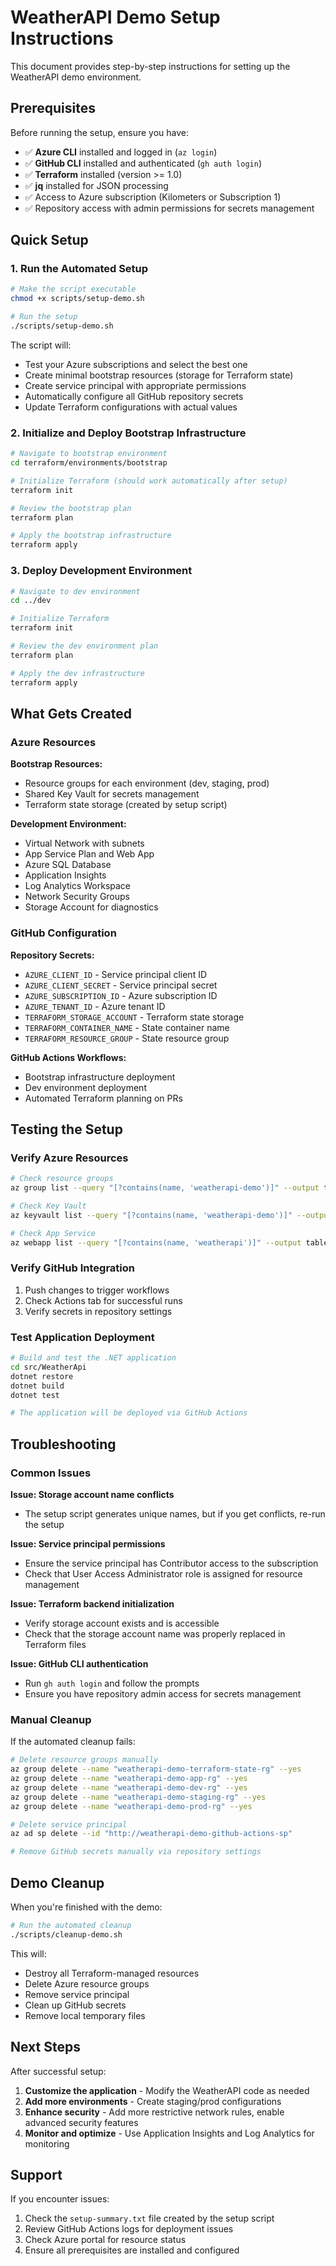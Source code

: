 # WeatherAPI Demo Setup Instructions

This document provides step-by-step instructions for setting up the WeatherAPI demo environment.

## Prerequisites

Before running the setup, ensure you have:

- ✅ **Azure CLI** installed and logged in (`az login`)
- ✅ **GitHub CLI** installed and authenticated (`gh auth login`)
- ✅ **Terraform** installed (version >= 1.0)
- ✅ **jq** installed for JSON processing
- ✅ Access to Azure subscription (Kilometers or Subscription 1)
- ✅ Repository access with admin permissions for secrets management

## Quick Setup

### 1. Run the Automated Setup

```bash
# Make the script executable
chmod +x scripts/setup-demo.sh

# Run the setup
./scripts/setup-demo.sh
```

The script will:

- Test your Azure subscriptions and select the best one
- Create minimal bootstrap resources (storage for Terraform state)
- Create service principal with appropriate permissions
- Automatically configure all GitHub repository secrets
- Update Terraform configurations with actual values

### 2. Initialize and Deploy Bootstrap Infrastructure

```bash
# Navigate to bootstrap environment
cd terraform/environments/bootstrap

# Initialize Terraform (should work automatically after setup)
terraform init

# Review the bootstrap plan
terraform plan

# Apply the bootstrap infrastructure
terraform apply
```

### 3. Deploy Development Environment

```bash
# Navigate to dev environment
cd ../dev

# Initialize Terraform
terraform init

# Review the dev environment plan
terraform plan

# Apply the dev infrastructure
terraform apply
```

## What Gets Created

### Azure Resources

**Bootstrap Resources:**

- Resource groups for each environment (dev, staging, prod)
- Shared Key Vault for secrets management
- Terraform state storage (created by setup script)

**Development Environment:**

- Virtual Network with subnets
- App Service Plan and Web App
- Azure SQL Database
- Application Insights
- Log Analytics Workspace
- Network Security Groups
- Storage Account for diagnostics

### GitHub Configuration

**Repository Secrets:**

- `AZURE_CLIENT_ID` - Service principal client ID
- `AZURE_CLIENT_SECRET` - Service principal secret
- `AZURE_SUBSCRIPTION_ID` - Azure subscription ID
- `AZURE_TENANT_ID` - Azure tenant ID
- `TERRAFORM_STORAGE_ACCOUNT` - Terraform state storage
- `TERRAFORM_CONTAINER_NAME` - State container name
- `TERRAFORM_RESOURCE_GROUP` - State resource group

**GitHub Actions Workflows:**

- Bootstrap infrastructure deployment
- Dev environment deployment
- Automated Terraform planning on PRs

## Testing the Setup

### Verify Azure Resources

```bash
# Check resource groups
az group list --query "[?contains(name, 'weatherapi-demo')]" --output table

# Check Key Vault
az keyvault list --query "[?contains(name, 'weatherapi-demo')]" --output table

# Check App Service
az webapp list --query "[?contains(name, 'weatherapi')]" --output table
```

### Verify GitHub Integration

1. Push changes to trigger workflows
2. Check Actions tab for successful runs
3. Verify secrets in repository settings

### Test Application Deployment

```bash
# Build and test the .NET application
cd src/WeatherApi
dotnet restore
dotnet build
dotnet test

# The application will be deployed via GitHub Actions
```

## Troubleshooting

### Common Issues

**Issue: Storage account name conflicts**

- The setup script generates unique names, but if you get conflicts, re-run the setup

**Issue: Service principal permissions**

- Ensure the service principal has Contributor access to the subscription
- Check that User Access Administrator role is assigned for resource management

**Issue: Terraform backend initialization**

- Verify storage account exists and is accessible
- Check that the storage account name was properly replaced in Terraform files

**Issue: GitHub CLI authentication**

- Run `gh auth login` and follow the prompts
- Ensure you have repository admin access for secrets management

### Manual Cleanup

If the automated cleanup fails:

```bash
# Delete resource groups manually
az group delete --name "weatherapi-demo-terraform-state-rg" --yes
az group delete --name "weatherapi-demo-app-rg" --yes
az group delete --name "weatherapi-demo-dev-rg" --yes
az group delete --name "weatherapi-demo-staging-rg" --yes
az group delete --name "weatherapi-demo-prod-rg" --yes

# Delete service principal
az ad sp delete --id "http://weatherapi-demo-github-actions-sp"

# Remove GitHub secrets manually via repository settings
```

## Demo Cleanup

When you're finished with the demo:

```bash
# Run the automated cleanup
./scripts/cleanup-demo.sh
```

This will:

- Destroy all Terraform-managed resources
- Delete Azure resource groups
- Remove service principal
- Clean up GitHub secrets
- Remove local temporary files

## Next Steps

After successful setup:

1. **Customize the application** - Modify the WeatherAPI code as needed
2. **Add more environments** - Create staging/prod configurations
3. **Enhance security** - Add more restrictive network rules, enable advanced security features
4. **Monitor and optimize** - Use Application Insights and Log Analytics for monitoring

## Support

If you encounter issues:

1. Check the `setup-summary.txt` file created by the setup script
2. Review GitHub Actions logs for deployment issues
3. Check Azure portal for resource status
4. Ensure all prerequisites are installed and configured
